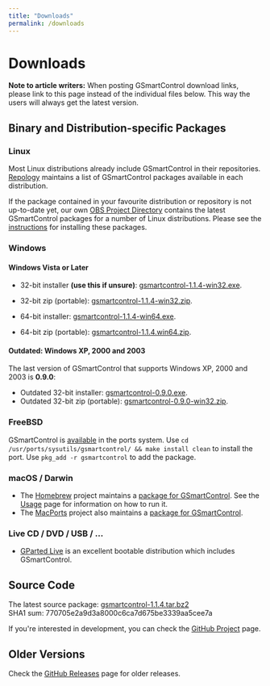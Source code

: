 ```yaml
---
title: "Downloads"
permalink: /downloads
---
```


# Downloads

**Note to article writers:** When posting GSmartControl download links, please
link to this page instead of the individual files below. This way the users will always get
the latest version.


## Binary and Distribution-specific Packages

### Linux

Most Linux distributions already include GSmartControl in their repositories.
[Repology](https://repology.org/project/gsmartcontrol/versions) maintains a list
of GSmartControl packages available in each distribution. 

If the package contained in your favourite distribution or repository is not up-to-date yet, our own
[OBS Project Directory](http://download.opensuse.org/repositories/home:/alex_sh:/gsmartcontrol:/stable_latest/)
contains the latest GSmartControl packages for a number of Linux distributions. Please see
the [instructions](https://software.opensuse.org//download.html?project=home%3Aalex_sh%3Agsmartcontrol%3Astable_latest&package=gsmartcontrol)
for installing these packages.

### Windows

#### Windows Vista or Later

- 32-bit installer **(use this if unsure)**:
[gsmartcontrol-1.1.4-win32.exe](https://github.com/ashaduri/gsmartcontrol/releases/download/v1.1.4/gsmartcontrol-1.1.4-win32.exe).

- 32-bit zip (portable): [gsmartcontrol-1.1.4-win32.zip](https://github.com/ashaduri/gsmartcontrol/releases/download/v1.1.4/gsmartcontrol-1.1.4-win32.zip).

- 64-bit installer: [gsmartcontrol-1.1.4-win64.exe](https://github.com/ashaduri/gsmartcontrol/releases/download/v1.1.4/gsmartcontrol-1.1.4-win64.exe).

- 64-bit zip (portable): [gsmartcontrol-1.1.4.win64.zip](https://github.com/ashaduri/gsmartcontrol/releases/download/v1.1.4/gsmartcontrol-1.1.4-win64.zip).

#### Outdated: Windows XP, 2000 and 2003

The last version of GSmartControl that supports Windows XP, 2000 and 2003
is **0.9.0**:
- Outdated 32-bit installer: [gsmartcontrol-0.9.0.exe](https://github.com/ashaduri/gsmartcontrol/releases/download/v0.9.0/gsmartcontrol-0.9.0.exe).
- Outdated 32-bit zip (portable): [gsmartcontrol-0.9.0-win32.zip](https://github.com/ashaduri/gsmartcontrol/releases/download/v0.9.0/gsmartcontrol-0.9.0-win32.zip).


### FreeBSD

GSmartControl is [available](http://www.freshports.org/sysutils/gsmartcontrol) in the ports system.
Use `cd /usr/ports/sysutils/gsmartcontrol/ && make install clean` to install the port.
Use `pkg_add -r gsmartcontrol` to add the package.


### macOS / Darwin

- The [Homebrew](https://brew.sh/) project maintains a
[package for GSmartControl](https://formulae.brew.sh/formula/gsmartcontrol).
See the [Usage](usage.md) page for information on how to run it.
- The [MacPorts](https://www.macports.org/) project also maintains a
[package for GSmartControl](https://github.com/macports/macports-ports/blob/master/sysutils/gsmartcontrol/Portfile). 


### Live CD / DVD / USB / ...

- [GParted Live](http://gparted.org/livecd.php) is an excellent bootable distribution
which includes GSmartControl. 


## Source Code

The latest source package:
[gsmartcontrol-1.1.4.tar.bz2](https://github.com/ashaduri/gsmartcontrol/releases/download/v1.1.4/gsmartcontrol-1.1.4.tar.bz2) \
SHA1 sum: 770705e2a9d3a8000c6ca7d675be3339aa5cee7a

If you're interested in development, you can check the
[GitHub Project](https://github.com/ashaduri/gsmartcontrol) page.


## Older Versions
Check the [GitHub Releases](https://github.com/ashaduri/gsmartcontrol/releases) page for older releases.
